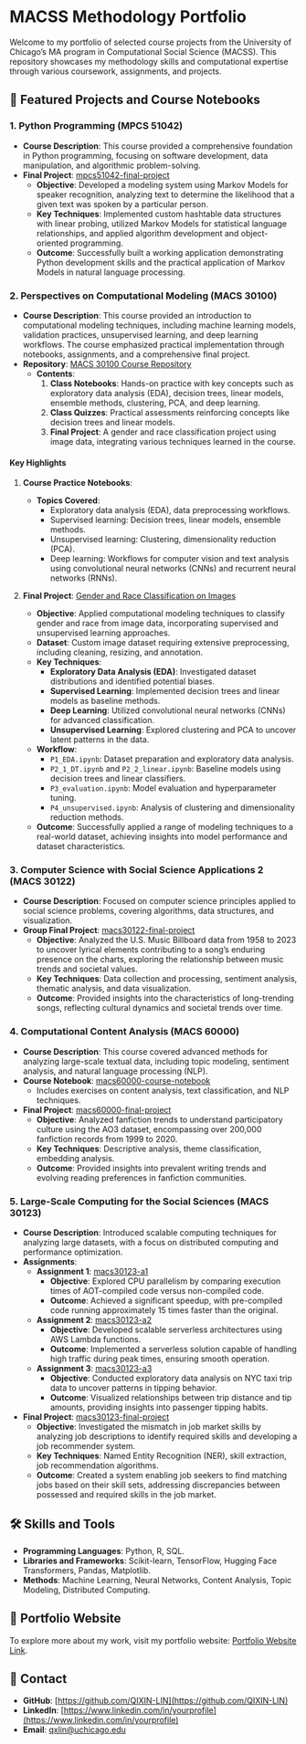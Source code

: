 # MACSS Methodology Portfolio

Welcome to my portfolio of selected course projects from the University of Chicago’s MA program in Computational Social Science (MACSS). This repository showcases my methodology skills and computational expertise through various coursework, assignments, and projects.

## 📂 Featured Projects and Course Notebooks

### **1. Python Programming (MPCS 51042)**
- **Course Description**: This course provided a comprehensive foundation in Python programming, focusing on software development, data manipulation, and algorithmic problem-solving.
- **Final Project**: [mpcs51042-final-project](https://github.com/QIXIN-LIN/mpcs51042-final-project)
  - **Objective**: Developed a modeling system using Markov Models for speaker recognition, analyzing text to determine the likelihood that a given text was spoken by a particular person.
  - **Key Techniques**: Implemented custom hashtable data structures with linear probing, utilized Markov Models for statistical language relationships, and applied algorithm development and object-oriented programming.
  - **Outcome**: Successfully built a working application demonstrating Python development skills and the practical application of Markov Models in natural language processing.

### **2. Perspectives on Computational Modeling (MACS 30100)**
- **Course Description**: This course provided an introduction to computational modeling techniques, including machine learning models, validation practices, unsupervised learning, and deep learning workflows. The course emphasized practical implementation through notebooks, assignments, and a comprehensive final project.
- **Repository**: [MACS 30100 Course Repository](https://github.com/QIXIN-LIN/macs30100)
  - **Contents**:
    1. **Class Notebooks**: Hands-on practice with key concepts such as exploratory data analysis (EDA), decision trees, linear models, ensemble methods, clustering, PCA, and deep learning.
    2. **Class Quizzes**: Practical assessments reinforcing concepts like decision trees and linear models.
    3. **Final Project**: A gender and race classification project using image data, integrating various techniques learned in the course.

#### **Key Highlights**
1. **Course Practice Notebooks**:
   - **Topics Covered**:
     - Exploratory data analysis (EDA), data preprocessing workflows.
     - Supervised learning: Decision trees, linear models, ensemble methods.
     - Unsupervised learning: Clustering, dimensionality reduction (PCA).
     - Deep learning: Workflows for computer vision and text analysis using convolutional neural networks (CNNs) and recurrent neural networks (RNNs).

2. **Final Project**: [Gender and Race Classification on Images](https://github.com/QIXIN-LIN/macs30100/tree/main/modeling-project)
   - **Objective**: Applied computational modeling techniques to classify gender and race from image data, incorporating supervised and unsupervised learning approaches.
   - **Dataset**: Custom image dataset requiring extensive preprocessing, including cleaning, resizing, and annotation.
   - **Key Techniques**:
     - **Exploratory Data Analysis (EDA)**: Investigated dataset distributions and identified potential biases.
     - **Supervised Learning**: Implemented decision trees and linear models as baseline methods.
     - **Deep Learning**: Utilized convolutional neural networks (CNNs) for advanced classification.
     - **Unsupervised Learning**: Explored clustering and PCA to uncover latent patterns in the data.
   - **Workflow**:
     - `P1_EDA.ipynb`: Dataset preparation and exploratory data analysis.
     - `P2_1_DT.ipynb` and `P2_2_linear.ipynb`: Baseline models using decision trees and linear classifiers.
     - `P3_evaluation.ipynb`: Model evaluation and hyperparameter tuning.
     - `P4_unsupervised.ipynb`: Analysis of clustering and dimensionality reduction methods.
   - **Outcome**: Successfully applied a range of modeling techniques to a real-world dataset, achieving insights into model performance and dataset characteristics.

### **3. Computer Science with Social Science Applications 2 (MACS 30122)**
- **Course Description**: Focused on computer science principles applied to social science problems, covering algorithms, data structures, and visualization.
- **Group Final Project**: [macs30122-final-project](https://github.com/QIXIN-LIN/macs30122-final-project)
  - **Objective**: Analyzed the U.S. Music Billboard data from 1958 to 2023 to uncover lyrical elements contributing to a song’s enduring presence on the charts, exploring the relationship between music trends and societal values.
  - **Key Techniques**: Data collection and processing, sentiment analysis, thematic analysis, and data visualization.
  - **Outcome**: Provided insights into the characteristics of long-trending songs, reflecting cultural dynamics and societal trends over time.

### **4. Computational Content Analysis (MACS 60000)**
- **Course Description**: This course covered advanced methods for analyzing large-scale textual data, including topic modeling, sentiment analysis, and natural language processing (NLP).
- **Course Notebook**: [macs60000-course-notebook](https://github.com/QIXIN-LIN/macs60000-course-notebook)
  - Includes exercises on content analysis, text classification, and NLP techniques.
- **Final Project**: [macs60000-final-project](https://github.com/QIXIN-LIN/macs60000-final-project)
  - **Objective**: Analyzed fanfiction trends to understand participatory culture using the AO3 dataset, encompassing over 200,000 fanfiction records from 1999 to 2020.
  - **Key Techniques**: Descriptive analysis, theme classification, embedding analysis.
  - **Outcome**: Provided insights into prevalent writing trends and evolving reading preferences in fanfiction communities.

### **5. Large-Scale Computing for the Social Sciences (MACS 30123)**
- **Course Description**: Introduced scalable computing techniques for analyzing large datasets, with a focus on distributed computing and performance optimization.
- **Assignments**:
  - **Assignment 1**: [macs30123-a1](https://github.com/QIXIN-LIN/macs30123-a1)
    - **Objective**: Explored CPU parallelism by comparing execution times of AOT-compiled code versus non-compiled code.
    - **Outcome**: Achieved a significant speedup, with pre-compiled code running approximately 15 times faster than the original.
  - **Assignment 2**: [macs30123-a2](https://github.com/QIXIN-LIN/macs30123-a2)
    - **Objective**: Developed scalable serverless architectures using AWS Lambda functions.
    - **Outcome**: Implemented a serverless solution capable of handling high traffic during peak times, ensuring smooth operation.
  - **Assignment 3**: [macs30123-a3](https://github.com/QIXIN-LIN/macs30123-a3)
    - **Objective**: Conducted exploratory data analysis on NYC taxi trip data to uncover patterns in tipping behavior.
    - **Outcome**: Visualized relationships between trip distance and tip amounts, providing insights into passenger tipping habits.
- **Final Project**: [macs30123-final-project](https://github.com/QIXIN-LIN/macs30123-final-project)
  - **Objective**: Investigated the mismatch in job market skills by analyzing job descriptions to identify required skills and developing a job recommender system.
  - **Key Techniques**: Named Entity Recognition (NER), skill extraction, job recommendation algorithms.
  - **Outcome**: Created a system enabling job seekers to find matching jobs based on their skill sets, addressing discrepancies between possessed and required skills in the job market.

## 🛠️ Skills and Tools
- **Programming Languages**: Python, R, SQL.
- **Libraries and Frameworks**: Scikit-learn, TensorFlow, Hugging Face Transformers, Pandas, Matplotlib.
- **Methods**: Machine Learning, Neural Networks, Content Analysis, Topic Modeling, Distributed Computing.

## 🔗 Portfolio Website
To explore more about my work, visit my portfolio website: [Portfolio Website Link](https://yourusername.github.io/MACSS-Methodology-Portfolio/).

## 📧 Contact
- **GitHub**: [https://github.com/QIXIN-LIN](https://github.com/QIXIN-LIN)
- **LinkedIn**: [https://www.linkedin.com/in/yourprofile](https://www.linkedin.com/in/yourprofile)
- **Email**: qxlin@uchicago.edu
